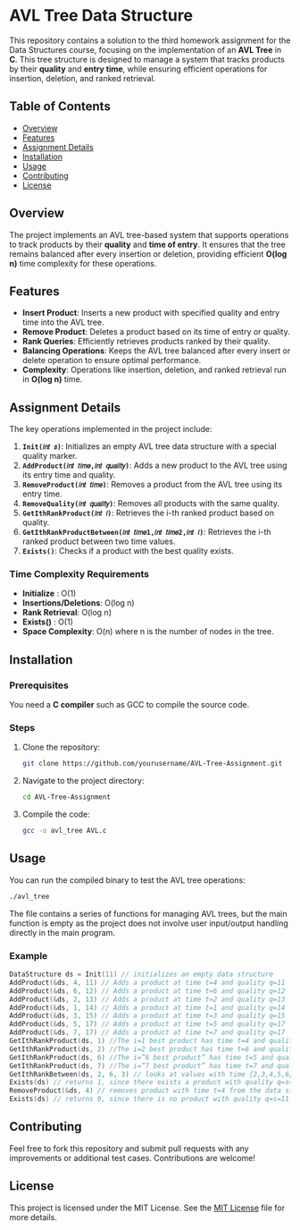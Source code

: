 
# AVL Tree Data Structure

This repository contains a solution to the third homework assignment for the Data Structures course, focusing on the implementation of an **AVL Tree** in **C**. This tree structure is designed to manage a system that tracks products by their **quality** and **entry time**, while ensuring efficient operations for insertion, deletion, and ranked retrieval.

## Table of Contents

- [Overview](#overview)
- [Features](#features)
- [Assignment Details](#assignment-details)
- [Installation](#installation)
- [Usage](#usage)
- [Contributing](#contributing)
- [License](#license)

## Overview

The project implements an AVL tree-based system that supports operations to track products by their **quality** and **time of entry**. It ensures that the tree remains balanced after every insertion or deletion, providing efficient **O(log n)** time complexity for these operations.

## Features

- **Insert Product**: Inserts a new product with specified quality and entry time into the AVL tree.
- **Remove Product**: Deletes a product based on its time of entry or quality.
- **Rank Queries**: Efficiently retrieves products ranked by their quality.
- **Balancing Operations**: Keeps the AVL tree balanced after every insert or delete operation to ensure optimal performance.
- **Complexity**: Operations like insertion, deletion, and ranked retrieval run in **O(log n)** time.

## Assignment Details

The key operations implemented in the project include:

1. **`Init(𝑖𝑛𝑡 𝑠)`**: Initializes an empty AVL tree data structure with a special quality marker.
2. **`AddProduct(𝑖𝑛𝑡 𝑡𝑖𝑚𝑒,𝑖𝑛𝑡 𝑞𝑢𝑎𝑙𝑖𝑡𝑦)`**: Adds a new product to the AVL tree using its entry time and quality.
3. **`RemoveProduct(𝑖𝑛𝑡 𝑡𝑖𝑚𝑒)`**: Removes a product from the AVL tree using its entry time.
4. **`RemoveQuality(𝑖𝑛𝑡 𝑞𝑢𝑎𝑙𝑖𝑡𝑦)`**: Removes all products with the same quality.
5. **`GetIthRankProduct(𝑖𝑛𝑡 𝑖)`**: Retrieves the i-th ranked product based on quality.
6. **`GetIthRankProductBetween(𝑖𝑛𝑡 𝑡𝑖𝑚𝑒1,𝑖𝑛𝑡 𝑡𝑖𝑚𝑒2,𝑖𝑛𝑡 𝑖)`**: Retrieves the i-th ranked product between two time values.
7. **`Exists()`**: Checks if a product with the best quality exists.

### Time Complexity Requirements

- **Initialize** : O(1)
- **Insertions/Deletions**: O(log n)
- **Rank Retrieval**: O(log n)
- **Exists()** : O(1)
- **Space Complexity**: O(n) where n is the number of nodes in the tree.

## Installation

### Prerequisites

You need a **C compiler** such as GCC to compile the source code.

### Steps

1. Clone the repository:

   ```bash
   git clone https://github.com/yourusername/AVL-Tree-Assignment.git
   ```

2. Navigate to the project directory:

   ```bash
   cd AVL-Tree-Assignment
   ```

3. Compile the code:

   ```bash
   gcc -o avl_tree AVL.c
   ```

## Usage

You can run the compiled binary to test the AVL tree operations:

```bash
./avl_tree
```

The file contains a series of functions for managing AVL trees, but the main function is empty as the project does not involve user input/output handling directly in the main program.

### Example

```c
DataStructure ds = Init(11) // initializes an empty data structure
AddProduct(&ds, 4, 11) // Adds a product at time t=4 and quality q=11
AddProduct(&ds, 6, 12) // Adds a product at time t=6 and quality q=12
AddProduct(&ds, 2, 13) // Adds a product at time t=2 and quality q=13
AddProduct(&ds, 1, 14) // Adds a product at time t=1 and quality q=14
AddProduct(&ds, 3, 15) // Adds a product at time t=3 and quality q=15
AddProduct(&ds, 5, 17) // Adds a product at time t=5 and quality q=17
AddProduct(&ds, 7, 17) // Adds a product at time t=7 and quality q=17
GetIthRankProduct(ds, 1) //The i=1 best product has time t=4 and quality q=11,returns 4
GetIthRankProduct(ds, 2) //The i=2 best product has time t=6 and quality q=12,returns 6
GetIthRankProduct(ds, 6) //The i=”6 best product” has time t=5 and quality q=17,returns 5
GetIthRankProduct(ds, 7) //The i=”7 best product” has time t=7 and quality q=17,returns 7
GetIthRankBetween(ds, 2, 6, 3) // looks at values with time {2,3,4,5,6} and returns the i=”3 best product” between them, which has time t=2.
Exists(ds) // returns 1, since there exists a product with quality q=s=11
RemoveProduct(&ds, 4) // removes product with time t=4 from the data structure
Exists(ds) // returns 0, since there is no product with quality q=s=11
```

## Contributing

Feel free to fork this repository and submit pull requests with any improvements or additional test cases. Contributions are welcome!

## License

This project is licensed under the MIT License. See the [MIT License](LICENSE) file for more details.
